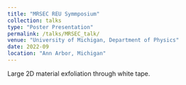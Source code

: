 ```yaml
---
title: "MRSEC REU Symmposium"
collection: talks
type: "Poster Presentation"
permalink: /talks/MRSEC_talk/
venue: "University of Michigan, Department of Physics"
date: 2022-09
location: "Ann Arbor, Michigan"
---
```


Large  2D material exfoliation through white tape.
